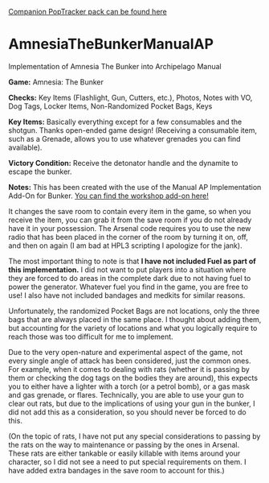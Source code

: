 [Companion PopTracker pack can be found here](https://github.com/RBmans/poptracker-atb-manualAP)

# AmnesiaTheBunkerManualAP
Implementation of Amnesia The Bunker into Archipelago Manual

**Game:** Amnesia: The Bunker

**Checks:** Key Items (Flashlight, Gun, Cutters, etc.), Photos, Notes with VO, Dog Tags, Locker Items, Non-Randomized Pocket Bags, Keys

**Key Items:** Basically everything except for a few consumables and the shotgun. Thanks open-ended game design! (Receiving a consumable item, such as a Grenade, allows you to use whatever grenades you can find available).

**Victory Condition:** Receive the detonator handle and the dynamite to escape the bunker.

**Notes:** This has been created with the use of the Manual AP Implementation Add-On for Bunker. [You can find the workshop add-on here!](https://steamcommunity.com/sharedfiles/filedetails/?id=3014611969) 

It changes the save room to contain every item in the game, so when you receive the item, you can grab it from the save room if you do not already have it in your possession. The Arsenal code requires you to use the new radio that has been placed in the corner of the room by turning it on, off, and then on again (I am bad at HPL3 scripting I apologize for the jank).

The most important thing to note is that **I have not included Fuel as part of this implementation.** I did not want to put players into a situation where they are forced to do areas in the complete dark due to not having fuel to power the generator. Whatever fuel you find in the game, you are free to use! I also have not included bandages and medkits for similar reasons.

Unfortunately, the randomized Pocket Bags are not locations, only the three bags that are always placed in the same place. I thought about adding them, but accounting for the variety of locations and what you logically require to reach those was too difficult for me to implement.

Due to the very open-nature and experimental aspect of the game, not every single angle of attack has been considered, just the common ones. For example, when it comes to dealing with rats (whether it is passing by them or checking the dog tags on the bodies they are around), this expects you to either have a lighter with a torch (or a petrol bomb), or a gas mask and gas grenade, or flares. Technically, you are able to use your gun to clear out rats, but due to the implications of using your gun in the bunker, I did not add this as a consideration, so you should never be forced to do this.

(On the topic of rats, I have not put any special considerations to passing by the rats on the way to maintenance or passing by the ones in Arsenal. These rats are either tankable or easily killable with items around your character, so I did not see a need to put special requirements on them. I have added extra bandages in the save room to account for this.)
